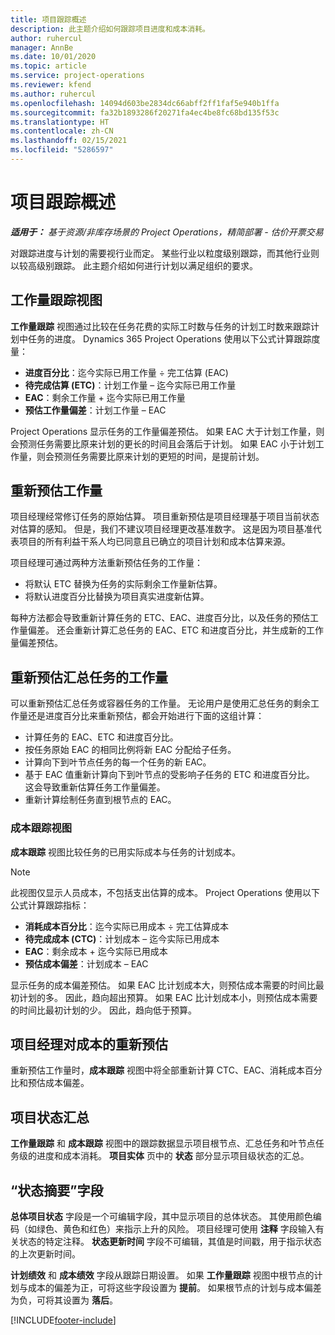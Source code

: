 ```yaml
---
title: 项目跟踪概述
description: 此主题介绍如何跟踪项目进度和成本消耗。
author: ruhercul
manager: AnnBe
ms.date: 10/01/2020
ms.topic: article
ms.service: project-operations
ms.reviewer: kfend
ms.author: ruhercul
ms.openlocfilehash: 14094d603be2834dc66abff2ff1faf5e940b1ffa
ms.sourcegitcommit: fa32b1893286f20271fa4ec4be8fc68bd135f53c
ms.translationtype: HT
ms.contentlocale: zh-CN
ms.lasthandoff: 02/15/2021
ms.locfileid: "5286597"
---
```

# <a name="project-tracking-overview"></a>项目跟踪概述

_**适用于：** 基于资源/非库存场景的 Project Operations，精简部署 - 估价开票交易_

对跟踪进度与计划的需要视行业而定。 某些行业以粒度级别跟踪，而其他行业则以较高级别跟踪。 此主题介绍如何进行计划以满足组织的要求。

## <a name="effort-tracking-view"></a>工作量跟踪视图

**工作量跟踪** 视图通过比较在任务花费的实际工时数与任务的计划工时数来跟踪计划中任务的进度。 Dynamics 365 Project Operations 使用以下公式计算跟踪度量：

- **进度百分比**：迄今实际已用工作量 ÷ 完工估算 (EAC) 
- **待完成估算 (ETC)**：计划工作量 – 迄今实际已用工作量 
- **EAC**：剩余工作量 + 迄今实际已用工作量 
- **预估工作量偏差**：计划工作量 – EAC

Project Operations 显示任务的工作量偏差预估。 如果 EAC 大于计划工作量，则会预测任务需要比原来计划的更长的时间且会落后于计划。 如果 EAC 小于计划工作量，则会预测任务需要比原来计划的更短的时间，是提前计划。

## <a name="reprojecting-effort"></a>重新预估工作量

项目经理经常修订任务的原始估算。 项目重新预估是项目经理基于项目当前状态对估算的感知。 但是，我们不建议项目经理更改基准数字。 这是因为项目基准代表项目的所有利益干系人均已同意且已确立的项目计划和成本估算来源。

项目经理可通过两种方法重新预估任务的工作量：

- 将默认 ETC 替换为任务的实际剩余工作量新估算。 
- 将默认进度百分比替换为项目真实进度新估算。

每种方法都会导致重新计算任务的 ETC、EAC、进度百分比，以及任务的预估工作量偏差。 还会重新计算汇总任务的 EAC、ETC 和进度百分比，并生成新的工作量偏差预估。

## <a name="reprojection-of-effort-on-summary-tasks"></a>重新预估汇总任务的工作量

可以重新预估汇总任务或容器任务的工作量。 无论用户是使用汇总任务的剩余工作量还是进度百分比来重新预估，都会开始进行下面的这组计算：

- 计算任务的 EAC、ETC 和进度百分比。
- 按任务原始 EAC 的相同比例将新 EAC 分配给子任务。
- 计算向下到叶节点任务的每一个任务的新 EAC。 
- 基于 EAC 值重新计算向下到叶节点的受影响子任务的 ETC 和进度百分比。 这会导致重新估算任务工作量偏差。 
- 重新计算绘制任务直到根节点的 EAC。

### <a name="cost-tracking-view"></a>成本跟踪视图 

**成本跟踪** 视图比较任务的已用实际成本与任务的计划成本。 

> [!NOTE]
> 此视图仅显示人员成本，不包括支出估算的成本。 Project Operations 使用以下公式计算跟踪指标：

- **消耗成本百分比**：迄今实际已用成本 ÷ 完工估算成本
- **待完成成本 (CTC)**：计划成本 – 迄今实际已用成本
- **EAC**：剩余成本 + 迄今实际已用成本
- **预估成本偏差**：计划成本 – EAC

显示任务的成本偏差预估。 如果 EAC 比计划成本大，则预估成本需要的时间比最初计划的多。 因此，趋向超出预算。 如果 EAC 比计划成本小，则预估成本需要的时间比最初计划的少。 因此，趋向低于预算。

## <a name="project-managers-reprojection-of-cost"></a>项目经理对成本的重新预估

重新预估工作量时，**成本跟踪** 视图中将全部重新计算 CTC、EAC、消耗成本百分比和预估成本偏差。

## <a name="project-status-summary"></a>项目状态汇总

**工作量跟踪** 和 **成本跟踪** 视图中的跟踪数据显示项目根节点、汇总任务和叶节点任务级的进度和成本消耗。 **项目实体** 页中的 **状态** 部分显示项目级状态的汇总。

## <a name="status-summary-fields"></a>“状态摘要”字段

**总体项目状态** 字段是一个可编辑字段，其中显示项目的总体状态。 其使用颜色编码（如绿色、黄色和红色）来指示上升的风险。 项目经理可使用 **注释** 字段输入有关状态的特定注释。 **状态更新时间** 字段不可编辑，其值是时间戳，用于指示状态的上次更新时间。

**计划绩效** 和 **成本绩效** 字段从跟踪日期设置。 如果 **工作量跟踪** 视图中根节点的计划与成本的偏差为正，可将这些字段设置为 **提前**。 如果根节点的计划与成本偏差为负，可将其设置为 **落后**。


[!INCLUDE[footer-include](../includes/footer-banner.md)]